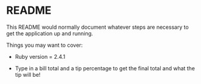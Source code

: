 # README

This README would normally document whatever steps are necessary to get the
application up and running.

Things you may want to cover:

* Ruby version = 2.4.1

* Type in a bill total and a tip percentage to get the final total and what the tip will be!
